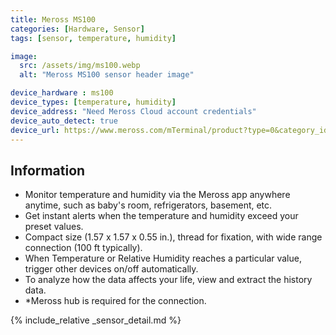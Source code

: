 ```yaml
---
title: Meross MS100
categories: [Hardware, Sensor]
tags: [sensor, temperature, humidity]

image:
  src: /assets/img/ms100.webp
  alt: "Meross MS100 sensor header image"

device_hardware : ms100
device_types: [temperature, humidity]
device_address: "Need Meross Cloud account credentials"
device_auto_detect: true
device_url: https://www.meross.com/mTerminal/product?type=0&category_id=29
---
```


## Information
- Monitor temperature and humidity via the Meross app anywhere anytime, such as baby's room, refrigerators, basement, etc.
- Get instant alerts when the temperature and humidity exceed your preset values.
- Compact size (1.57 x 1.57 x 0.55 in.), thread for fixation, with wide range connection (100 ft typically).
- When Temperature or Relative Humidity reaches a particular value, trigger other devices on/off automatically.
- To analyze how the data affects your life, view and extract the history data.
- *Meross hub is required for the connection.

{% include_relative _sensor_detail.md %}